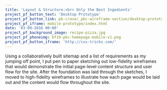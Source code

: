 ```yaml
---
title: 'Layout & Structure:<br> Only the Best Ingedients'
project_pf_button_text: 'Desktop Prototype'
project_pf_button_link: pb-crave/_pbc-wireframe-section/desktop-prototype/index.html
project_pf_iframe: mobile-prototype/index.html
date: '03-09-2016 00:00'
project_pf_background_image: recipe-pizza.jpg
project_pf_phoneimg: bf19-pbc-homepage-mobile-v1.png
project_pf_button_iframe: 'http://css-tricks.com/'
---
```


Using a collaboratively built sitemap and a list of requirements as my jumping off point, I put pen to paper sketching out low-fidelity wireframes that would demonstrate the initial page-level content structure and user flow for the site. After the foundation was laid through the sketches, I moved to high-fidelity wireframes to illustrate how each page would be laid out and the content would flow throughout the site.